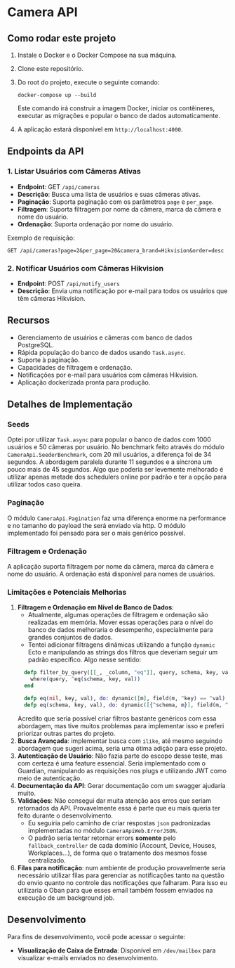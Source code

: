 # Camera API

## Como rodar este projeto

1. Instale o Docker e o Docker Compose na sua máquina.
2. Clone este repositório.
3. Do root do projeto, execute o seguinte comando:

   ```
   docker-compose up --build
   ```

   Este comando irá construir a imagem Docker, iniciar os contêineres, executar as migrações e popular o banco de dados automaticamente.

4. A aplicação estará disponível em `http://localhost:4000`.

## Endpoints da API

### 1. Listar Usuários com Câmeras Ativas

- **Endpoint**: GET `/api/cameras`
- **Descrição**: Busca uma lista de usuários e suas câmeras ativas.
- **Paginação**: Suporta paginação com os parâmetros `page` e `per_page`.
- **Filtragem**: Suporta filtragem por nome da câmera, marca da câmera e nome do usuário.
- **Ordenação**: Suporta ordenação por nome do usuário.

Exemplo de requisição:
```
GET /api/cameras?page=2&per_page=20&camera_brand=Hikvision&order=desc
```

### 2. Notificar Usuários com Câmeras Hikvision

- **Endpoint**: POST `/api/notify_users`
- **Descrição**: Envia uma notificação por e-mail para todos os usuários que têm câmeras Hikvision.

## Recursos

- Gerenciamento de usuários e câmeras com banco de dados PostgreSQL.
- Rápida população do banco de dados usando `Task.async`.
- Suporte à paginação.
- Capacidades de filtragem e ordenação.
- Notificações por e-mail para usuários com câmeras Hikvision.
- Aplicação dockerizada pronta para produção.

## Detalhes de Implementação

### Seeds

Optei por utilizar `Task.async` para popular o banco de dados com 1000 usuários e 50 câmeras por usuário. No benchmark feito através do módulo `CameraApi.SeederBenchmark`, com 20 mil usuários, a diferença foi de 34 segundos. A abordagem paralela durante 11 segundos e a síncrona um pouco mais de 45 segundos. Algo que poderia ser levemente melhorado é utilizar apenas metade dos schedulers online por padrão e ter a opção para utilizar todos caso queira.

### Paginação

O módulo `CameraApi.Pagination` faz uma diferença enorme na performance e no tamanho do payload the será enviado via http. O módulo implementado foi pensado para ser o mais genérico possível.

### Filtragem e Ordenação

A aplicação suporta filtragem por nome da câmera, marca da câmera e nome do usuário. A ordenação está disponível para nomes de usuários.

### Limitações e Potenciais Melhorias

1. **Filtragem e Ordenação em Nível de Banco de Dados**: 
    - Atualmente, algumas operações de filtragem e ordenação são realizadas em memória. Mover essas operações para o nível do banco de dados melhoraria o desempenho, especialmente para grandes conjuntos de dados.
    - Tentei adicionar filtragens dinâmicas utilizando a função `dynamic` Ecto e manipulando as strings dos filtros que deveriam seguir um padrão específico. Algo nesse sentido:
    ```elixir
      defp filter_by_query([[_, _column, "eq"]], query, schema, key, val) do
        where(query, ^eq(schema, key, val))
      end

      defp eq(nil, key, val), do: dynamic([m], field(m, ^key) == ^val)
      defp eq(schema, key, val), do: dynamic([{^schema, m}], field(m, ^key) == ^val)
    ```
    Acredito que seria possível criar filtros bastante genéricos com essa abordagem, mas tive muitos problemas para implementar isso e preferi priorizar outras partes do projeto.
2. **Busca Avançada**: implementar busca com `ilike`, até mesmo seguindo abordagem que sugeri acima, seria uma ótima adição para esse projeto.
3. **Autenticação de Usuário**: Não fazia parte do escopo desse teste, mas com certeza é uma feature essencial. Seria implementado com o Guardian, manipulando as requisições nos plugs e utilizando JWT como meio de autenticação.
4. **Documentação da API**: Gerar documentação com um swagger ajudaria muito.
5. **Validações**: Não consegui dar muita atenção aos erros que seriam retornados da API. Provavelmente essa é parte que eu mais queria ter feito durante o desenvolvimento.
    - Eu seguiria pelo caminho de criar respostas `json` padronizadas implementadas no módulo `CameraApiWeb.ErrorJSON`.
    - O padrão seria tentar retornar errors **somente** pelo `fallback_controller` de cada domínio (Account, Device, Houses, Workplaces...), de forma que o tratamento dos mesmos fosse centralizado.
6. **Filas para notificação**: num ambiente de produção provavelmente seria necessário utilizar filas para gerenciar as notificações tanto na questão do envio quanto no controle das notificações que falharam. Para isso eu utilizaria o Oban para que esses email também fossem enviados na execução de um background job.

## Desenvolvimento

Para fins de desenvolvimento, você pode acessar o seguinte:

- **Visualização de Caixa de Entrada**: Disponível em `/dev/mailbox` para visualizar e-mails enviados no desenvolvimento.
